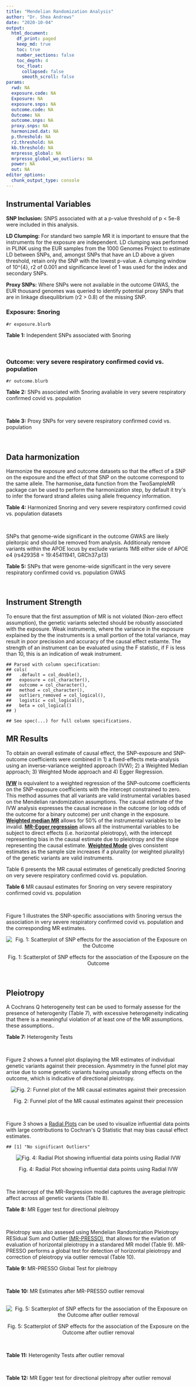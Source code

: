 ```yaml
---
title: "Mendelian Randomization Analysis"
author: "Dr. Shea Andrews"
date: "2020-10-04"
output:
  html_document:
    df_print: paged
    keep_md: true
    toc: true
    number_sections: false
    toc_depth: 4
    toc_float:
      collapsed: false
      smooth_scroll: false
params:
  rwd: NA
  exposure.code: NA
  Exposure: NA
  exposure.snps: NA
  outcome.code: NA
  Outcome: NA
  outcome.snps: NA
  proxy.snps: NA
  harmonized.dat: NA
  p.threshold: NA
  r2.threshold: NA
  kb.threshold: NA
  mrpresso_global: NA
  mrpresso_global_wo_outliers: NA
  power: NA
  out: NA
editor_options:
  chunk_output_type: console
---
```







## Instrumental Variables
**SNP Inclusion:** SNPS associated with at a p-value threshold of p < 5e-8 were included in this analysis.
<br>

**LD Clumping:** For standard two sample MR it is important to ensure that the instruments for the exposure are independent. LD clumping was performed in PLINK using the EUR samples from the 1000 Genomes Project to estimate LD between SNPs, and, amongst SNPs that have an LD above a given threshold, retain only the SNP with the lowest p-value. A clumping window of 10^{4}, r2 of 0.001 and significance level of 1 was used for the index and secondary SNPs.
<br>

**Proxy SNPs:** Where SNPs were not available in the outcome GWAS, the EUR thousand genomes was queried to identify potential proxy SNPs that are in linkage disequilibrium (r2 > 0.8) of the missing SNP.
<br>

### Exposure: Snoring
`#r exposure.blurb`
<br>

**Table 1:** Independent SNPs associated with Snoring
<div data-pagedtable="false">
  <script data-pagedtable-source type="application/json">
{"columns":[{"label":["SNP"],"name":[1],"type":["chr"],"align":["left"]},{"label":["CHROM"],"name":[2],"type":["dbl"],"align":["right"]},{"label":["POS"],"name":[3],"type":["dbl"],"align":["right"]},{"label":["REF"],"name":[4],"type":["chr"],"align":["left"]},{"label":["ALT"],"name":[5],"type":["chr"],"align":["left"]},{"label":["AF"],"name":[6],"type":["dbl"],"align":["right"]},{"label":["BETA"],"name":[7],"type":["dbl"],"align":["right"]},{"label":["SE"],"name":[8],"type":["dbl"],"align":["right"]},{"label":["Z"],"name":[9],"type":["dbl"],"align":["right"]},{"label":["P"],"name":[10],"type":["dbl"],"align":["right"]},{"label":["N"],"name":[11],"type":["dbl"],"align":["right"]},{"label":["TRAIT"],"name":[12],"type":["chr"],"align":["left"]}],"data":[{"1":"rs75144690","2":"1","3":"39698433","4":"T","5":"G","6":"0.688406","7":"-0.00631455","8":"0.00112857","9":"-5.59518","10":"1.8e-08","11":"408317","12":"Snoring"},{"1":"rs1416685","2":"1","3":"51243374","4":"G","5":"C","6":"0.407832","7":"0.00621289","8":"0.00106412","9":"5.83852","10":"5.3e-09","11":"408317","12":"Snoring"},{"1":"rs12119849","2":"1","3":"96878072","4":"G","5":"A","6":"0.087458","7":"0.01225620","8":"0.00186046","9":"6.58773","10":"4.1e-11","11":"408317","12":"Snoring"},{"1":"rs2115855","2":"2","3":"103875811","4":"T","5":"G","6":"0.269891","7":"0.00642997","8":"0.00118582","9":"5.42238","10":"3.6e-08","11":"408317","12":"Snoring"},{"1":"rs61597598","2":"2","3":"156996626","4":"G","5":"A","6":"0.135665","7":"0.01189470","8":"0.00152920","9":"7.77838","10":"5.1e-15","11":"408317","12":"Snoring"},{"1":"rs1374895","2":"3","3":"77615539","4":"C","5":"T","6":"0.545455","7":"-0.00647737","8":"0.00105131","9":"-6.16124","10":"4.5e-10","11":"408317","12":"Snoring"},{"1":"rs1609721","2":"3","3":"94009049","4":"T","5":"C","6":"0.399495","7":"-0.00606085","8":"0.00106787","9":"-5.67564","10":"8.0e-09","11":"408317","12":"Snoring"},{"1":"rs34811474","2":"4","3":"25408838","4":"G","5":"A","6":"0.232211","7":"-0.00799627","8":"0.00123692","9":"-6.46466","10":"1.3e-10","11":"408317","12":"Snoring"},{"1":"rs2307111","2":"5","3":"75003678","4":"T","5":"C","6":"0.393270","7":"-0.00766743","8":"0.00106982","9":"-7.16703","10":"4.8e-13","11":"408317","12":"Snoring"},{"1":"rs13156484","2":"5","3":"122653399","4":"G","5":"A","6":"0.471755","7":"-0.00579606","8":"0.00105642","9":"-5.48651","10":"2.7e-08","11":"408317","12":"Snoring"},{"1":"rs4976269","2":"5","3":"134452597","4":"G","5":"A","6":"0.328799","7":"-0.00684392","8":"0.00111414","9":"-6.14278","10":"8.6e-10","11":"408317","12":"Snoring"},{"1":"rs947612","2":"6","3":"73738661","4":"G","5":"A","6":"0.752976","7":"-0.00672890","8":"0.00121018","9":"-5.56025","10":"1.5e-08","11":"408317","12":"Snoring"},{"1":"rs2207944","2":"6","3":"84307328","4":"T","5":"C","6":"0.454561","7":"0.00594528","8":"0.00106471","9":"5.58394","10":"2.0e-08","11":"408317","12":"Snoring"},{"1":"rs17060460","2":"6","3":"100827834","4":"A","5":"G","6":"0.226648","7":"0.00709136","8":"0.00124704","9":"5.68655","10":"1.4e-08","11":"408317","12":"Snoring"},{"1":"rs17151229","2":"7","3":"127382155","4":"G","5":"C","6":"0.341229","7":"0.00653990","8":"0.00110239","9":"5.93247","10":"1.9e-09","11":"408317","12":"Snoring"},{"1":"rs13251292","2":"8","3":"71474355","4":"A","5":"G","6":"0.411138","7":"0.00737472","8":"0.00106717","9":"6.91054","10":"4.3e-12","11":"408317","12":"Snoring"},{"1":"rs7829639","2":"8","3":"78215352","4":"A","5":"G","6":"0.710398","7":"0.00741278","8":"0.00115501","9":"6.41794","10":"1.4e-10","11":"408317","12":"Snoring"},{"1":"rs4744369","2":"9","3":"97475396","4":"T","5":"A","6":"0.587017","7":"0.00582525","8":"0.00106803","9":"5.45420","10":"4.0e-08","11":"408317","12":"Snoring"},{"1":"rs725861","2":"10","3":"9063776","4":"A","5":"G","6":"0.188021","7":"0.00908198","8":"0.00133779","9":"6.78879","10":"1.0e-11","11":"408317","12":"Snoring"},{"1":"rs2049045","2":"11","3":"27694241","4":"G","5":"C","6":"0.186316","7":"-0.00834105","8":"0.00134145","9":"-6.21794","10":"8.8e-10","11":"408317","12":"Snoring"},{"1":"rs11018488","2":"11","3":"88861590","4":"A","5":"T","6":"0.373309","7":"-0.00678037","8":"0.00109873","9":"-6.17110","10":"5.3e-10","11":"408317","12":"Snoring"},{"1":"rs10878269","2":"12","3":"65791463","4":"C","5":"T","6":"0.364260","7":"0.00885643","8":"0.00108623","9":"8.15337","10":"2.3e-16","11":"408317","12":"Snoring"},{"1":"rs12429765","2":"13","3":"40745860","4":"A","5":"G","6":"0.491991","7":"-0.00679952","8":"0.00105080","9":"-6.47080","10":"6.2e-11","11":"408317","12":"Snoring"},{"1":"rs592333","2":"13","3":"51340315","4":"A","5":"G","6":"0.443919","7":"0.00905794","8":"0.00105120","9":"8.61676","10":"1.0e-17","11":"408317","12":"Snoring"},{"1":"rs9583546","2":"13","3":"111566412","4":"G","5":"C","6":"0.632219","7":"0.00586789","8":"0.00108049","9":"5.43077","10":"4.0e-08","11":"408317","12":"Snoring"},{"1":"rs2664299","2":"14","3":"99742187","4":"T","5":"C","6":"0.420780","7":"-0.00750294","8":"0.00106064","9":"-7.07397","10":"1.1e-12","11":"408317","12":"Snoring"},{"1":"rs1108431","2":"16","3":"31054607","4":"C","5":"T","6":"0.373169","7":"0.00659375","8":"0.00107941","9":"6.10866","10":"1.2e-09","11":"408317","12":"Snoring"},{"1":"rs57292959","2":"16","3":"53799279","4":"G","5":"T","6":"0.420989","7":"0.00694978","8":"0.00105927","9":"6.56091","10":"5.1e-11","11":"408317","12":"Snoring"},{"1":"rs8069947","2":"17","3":"1985843","4":"C","5":"T","6":"0.445942","7":"-0.00660598","8":"0.00105133","9":"-6.28345","10":"2.8e-10","11":"408317","12":"Snoring"},{"1":"rs1641511","2":"17","3":"7559677","4":"G","5":"A","6":"0.759472","7":"-0.00714582","8":"0.00123353","9":"-5.79298","10":"5.0e-09","11":"408317","12":"Snoring"},{"1":"rs57222984","2":"17","3":"43758898","4":"A","5":"G","6":"0.243725","7":"0.00843452","8":"0.00122014","9":"6.91275","10":"5.4e-12","11":"408317","12":"Snoring"},{"1":"rs17680229","2":"17","3":"46129762","4":"G","5":"A","6":"0.154745","7":"-0.00907807","8":"0.00145122","9":"-6.25547","10":"4.3e-10","11":"408317","12":"Snoring"},{"1":"rs180110","2":"17","3":"67930613","4":"G","5":"A","6":"0.590332","7":"0.00680144","8":"0.00105997","9":"6.41663","10":"2.1e-10","11":"408317","12":"Snoring"},{"1":"rs4987719","2":"18","3":"60960310","4":"C","5":"T","6":"0.033448","7":"0.01622480","8":"0.00290619","9":"5.58284","10":"3.5e-08","11":"408317","12":"Snoring"},{"1":"rs8108822","2":"19","3":"32183171","4":"C","5":"T","6":"0.095073","7":"-0.01087290","8":"0.00178271","9":"-6.09909","10":"6.2e-10","11":"408317","12":"Snoring"},{"1":"rs6054427","2":"20","3":"6635266","4":"G","5":"A","6":"0.620808","7":"0.00631646","8":"0.00108007","9":"5.84820","10":"4.0e-09","11":"408317","12":"Snoring"},{"1":"rs6099273","2":"20","3":"55347828","4":"C","5":"T","6":"0.252129","7":"0.00668196","8":"0.00120584","9":"5.54133","10":"2.6e-08","11":"408317","12":"Snoring"}],"options":{"columns":{"min":{},"max":[10]},"rows":{"min":[10],"max":[10]},"pages":{}}}
  </script>
</div>
<br>

### Outcome: very severe respiratory confirmed covid vs. population
`#r outcome.blurb`
<br>

**Table 2:** SNPs associated with Snoring avaliable in very severe respiratory confirmed covid vs. population
<div data-pagedtable="false">
  <script data-pagedtable-source type="application/json">
{"columns":[{"label":["SNP"],"name":[1],"type":["chr"],"align":["left"]},{"label":["CHROM"],"name":[2],"type":["dbl"],"align":["right"]},{"label":["POS"],"name":[3],"type":["dbl"],"align":["right"]},{"label":["REF"],"name":[4],"type":["chr"],"align":["left"]},{"label":["ALT"],"name":[5],"type":["chr"],"align":["left"]},{"label":["AF"],"name":[6],"type":["dbl"],"align":["right"]},{"label":["BETA"],"name":[7],"type":["dbl"],"align":["right"]},{"label":["SE"],"name":[8],"type":["dbl"],"align":["right"]},{"label":["Z"],"name":[9],"type":["dbl"],"align":["right"]},{"label":["P"],"name":[10],"type":["dbl"],"align":["right"]},{"label":["N"],"name":[11],"type":["dbl"],"align":["right"]},{"label":["TRAIT"],"name":[12],"type":["chr"],"align":["left"]}],"data":[{"1":"rs61597598","2":"2","3":"156996626","4":"G","5":"A","6":"0.12400","7":"5.4732e-02","8":"0.048779","9":"1.122040222","10":"0.26180","11":"287332","12":"very_severe_respiratory_confirmed_covid_vs._population"},{"1":"rs1374895","2":"3","3":"77615539","4":"C","5":"T","6":"0.50490","7":"-1.0889e-01","8":"0.050642","9":"-2.150191541","10":"0.03154","11":"277276","12":"very_severe_respiratory_confirmed_covid_vs._population"},{"1":"rs1609721","2":"3","3":"94009049","4":"T","5":"C","6":"0.41800","7":"1.2239e-02","8":"0.053296","9":"0.229641999","10":"0.81840","11":"277276","12":"very_severe_respiratory_confirmed_covid_vs._population"},{"1":"rs34811474","2":"4","3":"25408838","4":"G","5":"A","6":"0.22890","7":"-1.0052e-01","8":"0.072060","9":"-1.394948654","10":"0.16300","11":"249899","12":"very_severe_respiratory_confirmed_covid_vs._population"},{"1":"rs2307111","2":"5","3":"75003678","4":"T","5":"C","6":"0.44060","7":"-3.5314e-02","8":"0.032702","9":"-1.079872791","10":"0.28020","11":"287332","12":"very_severe_respiratory_confirmed_covid_vs._population"},{"1":"rs13156484","2":"5","3":"122653399","4":"G","5":"A","6":"0.51820","7":"3.2524e-02","8":"0.050719","9":"0.641258700","10":"0.52140","11":"277276","12":"very_severe_respiratory_confirmed_covid_vs._population"},{"1":"rs4976269","2":"5","3":"134452597","4":"G","5":"A","6":"0.35200","7":"-8.3228e-05","8":"0.053609","9":"-0.001552501","10":"0.99880","11":"277276","12":"very_severe_respiratory_confirmed_covid_vs._population"},{"1":"rs17151229","2":"7","3":"127382155","4":"G","5":"C","6":"0.38140","7":"2.5755e-02","8":"0.034907","9":"0.737817630","10":"0.46060","11":"287332","12":"very_severe_respiratory_confirmed_covid_vs._population"},{"1":"rs13251292","2":"8","3":"71474355","4":"A","5":"G","6":"0.43120","7":"9.0368e-04","8":"0.054015","9":"0.016730168","10":"0.98670","11":"249899","12":"very_severe_respiratory_confirmed_covid_vs._population"},{"1":"rs4744369","2":"9","3":"97475396","4":"T","5":"A","6":"0.64440","7":"-6.3881e-02","8":"0.052861","9":"-1.208471274","10":"0.22690","11":"277276","12":"very_severe_respiratory_confirmed_covid_vs._population"},{"1":"rs725861","2":"10","3":"9063776","4":"A","5":"G","6":"0.27570","7":"3.4536e-02","8":"0.064189","9":"0.538036112","10":"0.59060","11":"277276","12":"very_severe_respiratory_confirmed_covid_vs._population"},{"1":"rs2049045","2":"11","3":"27694241","4":"G","5":"C","6":"0.15290","7":"-4.8154e-02","8":"0.066202","9":"-0.727379837","10":"0.46700","11":"249899","12":"very_severe_respiratory_confirmed_covid_vs._population"},{"1":"rs11018488","2":"11","3":"88861590","4":"A","5":"T","6":"0.20120","7":"1.8387e-02","8":"0.056341","9":"0.326352035","10":"0.74420","11":"277276","12":"very_severe_respiratory_confirmed_covid_vs._population"},{"1":"rs10878269","2":"12","3":"65791463","4":"C","5":"T","6":"0.27130","7":"-1.2879e-02","8":"0.034585","9":"-0.372386873","10":"0.70960","11":"287332","12":"very_severe_respiratory_confirmed_covid_vs._population"},{"1":"rs12429765","2":"13","3":"40745860","4":"A","5":"G","6":"0.45120","7":"-3.5593e-02","8":"0.054830","9":"-0.649151924","10":"0.51620","11":"11188","12":"very_severe_respiratory_confirmed_covid_vs._population"},{"1":"rs592333","2":"13","3":"51340315","4":"A","5":"G","6":"0.53510","7":"2.9212e-02","8":"0.053814","9":"0.542832720","10":"0.58720","11":"277276","12":"very_severe_respiratory_confirmed_covid_vs._population"},{"1":"rs9583546","2":"13","3":"111566412","4":"G","5":"C","6":"0.64720","7":"2.3597e-02","8":"0.034029","9":"0.693437950","10":"0.48800","11":"287332","12":"very_severe_respiratory_confirmed_covid_vs._population"},{"1":"rs2664299","2":"14","3":"99742187","4":"T","5":"C","6":"0.43370","7":"4.7718e-02","8":"0.033923","9":"1.406656251","10":"0.15950","11":"287332","12":"very_severe_respiratory_confirmed_covid_vs._population"},{"1":"rs1108431","2":"16","3":"31054607","4":"C","5":"T","6":"0.41980","7":"-4.8790e-02","8":"0.034208","9":"-1.426274556","10":"0.15380","11":"286929","12":"very_severe_respiratory_confirmed_covid_vs._population"},{"1":"rs57292959","2":"16","3":"53799279","4":"G","5":"T","6":"0.42620","7":"-3.4678e-02","8":"0.048417","9":"-0.716236033","10":"0.47380","11":"277276","12":"very_severe_respiratory_confirmed_covid_vs._population"},{"1":"rs8069947","2":"17","3":"1985843","4":"C","5":"T","6":"0.43670","7":"-6.3806e-02","8":"0.050715","9":"-1.258128759","10":"0.20830","11":"277276","12":"very_severe_respiratory_confirmed_covid_vs._population"},{"1":"rs1641511","2":"17","3":"7559677","4":"G","5":"A","6":"0.73280","7":"-2.1169e-03","8":"0.059955","9":"-0.035308148","10":"0.97180","11":"277276","12":"very_severe_respiratory_confirmed_covid_vs._population"},{"1":"rs57222984","2":"17","3":"43758898","4":"A","5":"G","6":"0.10530","7":"-7.0241e-02","8":"0.037619","9":"-1.867168186","10":"0.06188","11":"287332","12":"very_severe_respiratory_confirmed_covid_vs._population"},{"1":"rs17680229","2":"17","3":"46129762","4":"G","5":"A","6":"0.11950","7":"7.1834e-03","8":"0.080625","9":"0.089096434","10":"0.92900","11":"277276","12":"very_severe_respiratory_confirmed_covid_vs._population"},{"1":"rs180110","2":"17","3":"67930613","4":"G","5":"A","6":"0.64360","7":"4.5263e-02","8":"0.033509","9":"1.350771435","10":"0.17680","11":"287332","12":"very_severe_respiratory_confirmed_covid_vs._population"},{"1":"rs8108822","2":"19","3":"32183171","4":"C","5":"T","6":"0.08639","7":"4.4678e-02","8":"0.054074","9":"0.826238118","10":"0.40870","11":"259955","12":"very_severe_respiratory_confirmed_covid_vs._population"},{"1":"rs6054427","2":"20","3":"6635266","4":"G","5":"A","6":"0.67190","7":"-9.5389e-03","8":"0.033926","9":"-0.281167836","10":"0.77860","11":"287332","12":"very_severe_respiratory_confirmed_covid_vs._population"},{"1":"rs6099273","2":"20","3":"55347828","4":"C","5":"T","6":"0.27700","7":"-6.0627e-02","8":"0.061363","9":"-0.988005802","10":"0.32320","11":"277276","12":"very_severe_respiratory_confirmed_covid_vs._population"},{"1":"rs75144690","2":"NA","3":"NA","4":"NA","5":"NA","6":"NA","7":"NA","8":"NA","9":"NA","10":"NA","11":"NA","12":"NA"},{"1":"rs1416685","2":"NA","3":"NA","4":"NA","5":"NA","6":"NA","7":"NA","8":"NA","9":"NA","10":"NA","11":"NA","12":"NA"},{"1":"rs12119849","2":"NA","3":"NA","4":"NA","5":"NA","6":"NA","7":"NA","8":"NA","9":"NA","10":"NA","11":"NA","12":"NA"},{"1":"rs2115855","2":"NA","3":"NA","4":"NA","5":"NA","6":"NA","7":"NA","8":"NA","9":"NA","10":"NA","11":"NA","12":"NA"},{"1":"rs947612","2":"NA","3":"NA","4":"NA","5":"NA","6":"NA","7":"NA","8":"NA","9":"NA","10":"NA","11":"NA","12":"NA"},{"1":"rs2207944","2":"NA","3":"NA","4":"NA","5":"NA","6":"NA","7":"NA","8":"NA","9":"NA","10":"NA","11":"NA","12":"NA"},{"1":"rs17060460","2":"NA","3":"NA","4":"NA","5":"NA","6":"NA","7":"NA","8":"NA","9":"NA","10":"NA","11":"NA","12":"NA"},{"1":"rs7829639","2":"NA","3":"NA","4":"NA","5":"NA","6":"NA","7":"NA","8":"NA","9":"NA","10":"NA","11":"NA","12":"NA"},{"1":"rs4987719","2":"NA","3":"NA","4":"NA","5":"NA","6":"NA","7":"NA","8":"NA","9":"NA","10":"NA","11":"NA","12":"NA"}],"options":{"columns":{"min":{},"max":[10]},"rows":{"min":[10],"max":[10]},"pages":{}}}
  </script>
</div>
<br>

**Table 3:** Proxy SNPs for very severe respiratory confirmed covid vs. population
<div data-pagedtable="false">
  <script data-pagedtable-source type="application/json">
{"columns":[{"label":["target_snp"],"name":[1],"type":["chr"],"align":["left"]},{"label":["proxy_snp"],"name":[2],"type":["chr"],"align":["left"]},{"label":["ld.r2"],"name":[3],"type":["dbl"],"align":["right"]},{"label":["Dprime"],"name":[4],"type":["dbl"],"align":["right"]},{"label":["PHASE"],"name":[5],"type":["chr"],"align":["left"]},{"label":["X12"],"name":[6],"type":["lgl"],"align":["right"]},{"label":["CHROM"],"name":[7],"type":["dbl"],"align":["right"]},{"label":["POS"],"name":[8],"type":["dbl"],"align":["right"]},{"label":["REF.proxy"],"name":[9],"type":["chr"],"align":["left"]},{"label":["ALT.proxy"],"name":[10],"type":["lgl"],"align":["right"]},{"label":["AF"],"name":[11],"type":["dbl"],"align":["right"]},{"label":["BETA"],"name":[12],"type":["dbl"],"align":["right"]},{"label":["SE"],"name":[13],"type":["dbl"],"align":["right"]},{"label":["Z"],"name":[14],"type":["dbl"],"align":["right"]},{"label":["P"],"name":[15],"type":["dbl"],"align":["right"]},{"label":["N"],"name":[16],"type":["dbl"],"align":["right"]},{"label":["TRAIT"],"name":[17],"type":["chr"],"align":["left"]},{"label":["ref"],"name":[18],"type":["chr"],"align":["left"]},{"label":["ref.proxy"],"name":[19],"type":["chr"],"align":["left"]},{"label":["alt"],"name":[20],"type":["chr"],"align":["left"]},{"label":["alt.proxy"],"name":[21],"type":["chr"],"align":["left"]},{"label":["ALT"],"name":[22],"type":["chr"],"align":["left"]},{"label":["REF"],"name":[23],"type":["chr"],"align":["left"]},{"label":["proxy.outcome"],"name":[24],"type":["lgl"],"align":["right"]}],"data":[{"1":"rs2115855","2":"rs56396135","3":"1.000000","4":"1.000000","5":"GT/TC","6":"NA","7":"2","8":"103864440","9":"C","10":"TRUE","11":"0.2060","12":"-0.019131","13":"0.062350","14":"-0.3068324","15":"0.7590","16":"249899","17":"very_severe_respiratory_confirmed_covid_vs._population","18":"G","19":"T","20":"T","21":"C","22":"G","23":"T","24":"TRUE"},{"1":"rs7829639","2":"rs12682053","3":"0.924636","4":"0.980207","5":"AA/GT","6":"NA","7":"8","8":"78257162","9":"A","10":"TRUE","11":"0.7877","12":"-0.039875","13":"0.036156","14":"-1.1028598","15":"0.2701","16":"259955","17":"very_severe_respiratory_confirmed_covid_vs._population","18":"A","19":"A","20":"G","21":"T","22":"G","23":"A","24":"TRUE"},{"1":"rs75144690","2":"NA","3":"NA","4":"NA","5":"NA","6":"NA","7":"NA","8":"NA","9":"NA","10":"NA","11":"NA","12":"NA","13":"NA","14":"NA","15":"NA","16":"NA","17":"NA","18":"NA","19":"NA","20":"NA","21":"NA","22":"NA","23":"NA","24":"NA"},{"1":"rs1416685","2":"NA","3":"NA","4":"NA","5":"NA","6":"NA","7":"NA","8":"NA","9":"NA","10":"NA","11":"NA","12":"NA","13":"NA","14":"NA","15":"NA","16":"NA","17":"NA","18":"NA","19":"NA","20":"NA","21":"NA","22":"NA","23":"NA","24":"NA"},{"1":"rs12119849","2":"NA","3":"NA","4":"NA","5":"NA","6":"NA","7":"NA","8":"NA","9":"NA","10":"NA","11":"NA","12":"NA","13":"NA","14":"NA","15":"NA","16":"NA","17":"NA","18":"NA","19":"NA","20":"NA","21":"NA","22":"NA","23":"NA","24":"NA"},{"1":"rs947612","2":"NA","3":"NA","4":"NA","5":"NA","6":"NA","7":"NA","8":"NA","9":"NA","10":"NA","11":"NA","12":"NA","13":"NA","14":"NA","15":"NA","16":"NA","17":"NA","18":"NA","19":"NA","20":"NA","21":"NA","22":"NA","23":"NA","24":"NA"},{"1":"rs2207944","2":"NA","3":"NA","4":"NA","5":"NA","6":"NA","7":"NA","8":"NA","9":"NA","10":"NA","11":"NA","12":"NA","13":"NA","14":"NA","15":"NA","16":"NA","17":"NA","18":"NA","19":"NA","20":"NA","21":"NA","22":"NA","23":"NA","24":"NA"},{"1":"rs17060460","2":"NA","3":"NA","4":"NA","5":"NA","6":"NA","7":"NA","8":"NA","9":"NA","10":"NA","11":"NA","12":"NA","13":"NA","14":"NA","15":"NA","16":"NA","17":"NA","18":"NA","19":"NA","20":"NA","21":"NA","22":"NA","23":"NA","24":"NA"},{"1":"rs4987719","2":"NA","3":"NA","4":"NA","5":"NA","6":"NA","7":"NA","8":"NA","9":"NA","10":"NA","11":"NA","12":"NA","13":"NA","14":"NA","15":"NA","16":"NA","17":"NA","18":"NA","19":"NA","20":"NA","21":"NA","22":"NA","23":"NA","24":"NA"}],"options":{"columns":{"min":{},"max":[10]},"rows":{"min":[10],"max":[10]},"pages":{}}}
  </script>
</div>
<br>

## Data harmonization
Harmonize the exposure and outcome datasets so that the effect of a SNP on the exposure and the effect of that SNP on the outcome correspond to the same allele. The harmonise_data function from the TwoSampleMR package can be used to perform the harmonization step, by default it try's to infer the forward strand alleles using allele frequency information.
<br>

**Table 4:** Harmonized Snoring and very severe respiratory confirmed covid vs. population datasets
<div data-pagedtable="false">
  <script data-pagedtable-source type="application/json">
{"columns":[{"label":["SNP"],"name":[1],"type":["chr"],"align":["left"]},{"label":["effect_allele.exposure"],"name":[2],"type":["chr"],"align":["left"]},{"label":["other_allele.exposure"],"name":[3],"type":["chr"],"align":["left"]},{"label":["effect_allele.outcome"],"name":[4],"type":["chr"],"align":["left"]},{"label":["other_allele.outcome"],"name":[5],"type":["chr"],"align":["left"]},{"label":["beta.exposure"],"name":[6],"type":["dbl"],"align":["right"]},{"label":["beta.outcome"],"name":[7],"type":["dbl"],"align":["right"]},{"label":["eaf.exposure"],"name":[8],"type":["dbl"],"align":["right"]},{"label":["eaf.outcome"],"name":[9],"type":["dbl"],"align":["right"]},{"label":["remove"],"name":[10],"type":["lgl"],"align":["right"]},{"label":["palindromic"],"name":[11],"type":["lgl"],"align":["right"]},{"label":["ambiguous"],"name":[12],"type":["lgl"],"align":["right"]},{"label":["id.outcome"],"name":[13],"type":["chr"],"align":["left"]},{"label":["chr.outcome"],"name":[14],"type":["dbl"],"align":["right"]},{"label":["pos.outcome"],"name":[15],"type":["dbl"],"align":["right"]},{"label":["se.outcome"],"name":[16],"type":["dbl"],"align":["right"]},{"label":["z.outcome"],"name":[17],"type":["dbl"],"align":["right"]},{"label":["pval.outcome"],"name":[18],"type":["dbl"],"align":["right"]},{"label":["samplesize.outcome"],"name":[19],"type":["dbl"],"align":["right"]},{"label":["outcome"],"name":[20],"type":["chr"],"align":["left"]},{"label":["mr_keep.outcome"],"name":[21],"type":["lgl"],"align":["right"]},{"label":["pval_origin.outcome"],"name":[22],"type":["chr"],"align":["left"]},{"label":["chr.exposure"],"name":[23],"type":["dbl"],"align":["right"]},{"label":["pos.exposure"],"name":[24],"type":["dbl"],"align":["right"]},{"label":["se.exposure"],"name":[25],"type":["dbl"],"align":["right"]},{"label":["z.exposure"],"name":[26],"type":["dbl"],"align":["right"]},{"label":["pval.exposure"],"name":[27],"type":["dbl"],"align":["right"]},{"label":["samplesize.exposure"],"name":[28],"type":["dbl"],"align":["right"]},{"label":["exposure"],"name":[29],"type":["chr"],"align":["left"]},{"label":["mr_keep.exposure"],"name":[30],"type":["lgl"],"align":["right"]},{"label":["pval_origin.exposure"],"name":[31],"type":["chr"],"align":["left"]},{"label":["id.exposure"],"name":[32],"type":["chr"],"align":["left"]},{"label":["action"],"name":[33],"type":["dbl"],"align":["right"]},{"label":["mr_keep"],"name":[34],"type":["lgl"],"align":["right"]},{"label":["pt"],"name":[35],"type":["dbl"],"align":["right"]},{"label":["pleitropy_keep"],"name":[36],"type":["lgl"],"align":["right"]},{"label":["mrpresso_RSSobs"],"name":[37],"type":["lgl"],"align":["right"]},{"label":["mrpresso_pval"],"name":[38],"type":["lgl"],"align":["right"]},{"label":["mrpresso_keep"],"name":[39],"type":["lgl"],"align":["right"]}],"data":[{"1":"rs10878269","2":"T","3":"C","4":"T","5":"C","6":"0.00885643","7":"-1.2879e-02","8":"0.364260","9":"0.27130","10":"FALSE","11":"FALSE","12":"FALSE","13":"adULUJ","14":"12","15":"65791463","16":"0.034585","17":"-0.372386873","18":"0.70960","19":"287332","20":"covidhgi2020anaA2v3","21":"TRUE","22":"reported","23":"12","24":"65791463","25":"0.00108623","26":"8.15337","27":"2.3e-16","28":"408317","29":"Campos2020snor","30":"TRUE","31":"reported","32":"UXEsEe","33":"2","34":"TRUE","35":"5e-08","36":"TRUE","37":"NA","38":"NA","39":"TRUE"},{"1":"rs11018488","2":"T","3":"A","4":"T","5":"A","6":"-0.00678037","7":"1.8387e-02","8":"0.373309","9":"0.20120","10":"FALSE","11":"TRUE","12":"FALSE","13":"adULUJ","14":"11","15":"88861590","16":"0.056341","17":"0.326352035","18":"0.74420","19":"277276","20":"covidhgi2020anaA2v3","21":"TRUE","22":"reported","23":"11","24":"88861590","25":"0.00109873","26":"-6.17110","27":"5.3e-10","28":"408317","29":"Campos2020snor","30":"TRUE","31":"reported","32":"UXEsEe","33":"2","34":"TRUE","35":"5e-08","36":"TRUE","37":"NA","38":"NA","39":"TRUE"},{"1":"rs1108431","2":"T","3":"C","4":"T","5":"C","6":"0.00659375","7":"-4.8790e-02","8":"0.373169","9":"0.41980","10":"FALSE","11":"FALSE","12":"FALSE","13":"adULUJ","14":"16","15":"31054607","16":"0.034208","17":"-1.426274556","18":"0.15380","19":"286929","20":"covidhgi2020anaA2v3","21":"TRUE","22":"reported","23":"16","24":"31054607","25":"0.00107941","26":"6.10866","27":"1.2e-09","28":"408317","29":"Campos2020snor","30":"TRUE","31":"reported","32":"UXEsEe","33":"2","34":"TRUE","35":"5e-08","36":"TRUE","37":"NA","38":"NA","39":"TRUE"},{"1":"rs12429765","2":"G","3":"A","4":"G","5":"A","6":"-0.00679952","7":"-3.5593e-02","8":"0.491991","9":"0.45120","10":"FALSE","11":"FALSE","12":"FALSE","13":"adULUJ","14":"13","15":"40745860","16":"0.054830","17":"-0.649151924","18":"0.51620","19":"11188","20":"covidhgi2020anaA2v3","21":"TRUE","22":"reported","23":"13","24":"40745860","25":"0.00105080","26":"-6.47080","27":"6.2e-11","28":"408317","29":"Campos2020snor","30":"TRUE","31":"reported","32":"UXEsEe","33":"2","34":"TRUE","35":"5e-08","36":"TRUE","37":"NA","38":"NA","39":"TRUE"},{"1":"rs13156484","2":"A","3":"G","4":"A","5":"G","6":"-0.00579606","7":"3.2524e-02","8":"0.471755","9":"0.51820","10":"FALSE","11":"FALSE","12":"FALSE","13":"adULUJ","14":"5","15":"122653399","16":"0.050719","17":"0.641258700","18":"0.52140","19":"277276","20":"covidhgi2020anaA2v3","21":"TRUE","22":"reported","23":"5","24":"122653399","25":"0.00105642","26":"-5.48651","27":"2.7e-08","28":"408317","29":"Campos2020snor","30":"TRUE","31":"reported","32":"UXEsEe","33":"2","34":"TRUE","35":"5e-08","36":"TRUE","37":"NA","38":"NA","39":"TRUE"},{"1":"rs13251292","2":"G","3":"A","4":"G","5":"A","6":"0.00737472","7":"9.0368e-04","8":"0.411138","9":"0.43120","10":"FALSE","11":"FALSE","12":"FALSE","13":"adULUJ","14":"8","15":"71474355","16":"0.054015","17":"0.016730168","18":"0.98670","19":"249899","20":"covidhgi2020anaA2v3","21":"TRUE","22":"reported","23":"8","24":"71474355","25":"0.00106717","26":"6.91054","27":"4.3e-12","28":"408317","29":"Campos2020snor","30":"TRUE","31":"reported","32":"UXEsEe","33":"2","34":"TRUE","35":"5e-08","36":"TRUE","37":"NA","38":"NA","39":"TRUE"},{"1":"rs1374895","2":"T","3":"C","4":"T","5":"C","6":"-0.00647737","7":"-1.0889e-01","8":"0.545455","9":"0.50490","10":"FALSE","11":"FALSE","12":"FALSE","13":"adULUJ","14":"3","15":"77615539","16":"0.050642","17":"-2.150191541","18":"0.03154","19":"277276","20":"covidhgi2020anaA2v3","21":"TRUE","22":"reported","23":"3","24":"77615539","25":"0.00105131","26":"-6.16124","27":"4.5e-10","28":"408317","29":"Campos2020snor","30":"TRUE","31":"reported","32":"UXEsEe","33":"2","34":"TRUE","35":"5e-08","36":"TRUE","37":"NA","38":"NA","39":"TRUE"},{"1":"rs1609721","2":"C","3":"T","4":"C","5":"T","6":"-0.00606085","7":"1.2239e-02","8":"0.399495","9":"0.41800","10":"FALSE","11":"FALSE","12":"FALSE","13":"adULUJ","14":"3","15":"94009049","16":"0.053296","17":"0.229641999","18":"0.81840","19":"277276","20":"covidhgi2020anaA2v3","21":"TRUE","22":"reported","23":"3","24":"94009049","25":"0.00106787","26":"-5.67564","27":"8.0e-09","28":"408317","29":"Campos2020snor","30":"TRUE","31":"reported","32":"UXEsEe","33":"2","34":"TRUE","35":"5e-08","36":"TRUE","37":"NA","38":"NA","39":"TRUE"},{"1":"rs1641511","2":"A","3":"G","4":"A","5":"G","6":"-0.00714582","7":"-2.1169e-03","8":"0.759472","9":"0.73280","10":"FALSE","11":"FALSE","12":"FALSE","13":"adULUJ","14":"17","15":"7559677","16":"0.059955","17":"-0.035308148","18":"0.97180","19":"277276","20":"covidhgi2020anaA2v3","21":"TRUE","22":"reported","23":"17","24":"7559677","25":"0.00123353","26":"-5.79298","27":"5.0e-09","28":"408317","29":"Campos2020snor","30":"TRUE","31":"reported","32":"UXEsEe","33":"2","34":"TRUE","35":"5e-08","36":"TRUE","37":"NA","38":"NA","39":"TRUE"},{"1":"rs17151229","2":"C","3":"G","4":"C","5":"G","6":"0.00653990","7":"2.5755e-02","8":"0.341229","9":"0.38140","10":"FALSE","11":"TRUE","12":"FALSE","13":"adULUJ","14":"7","15":"127382155","16":"0.034907","17":"0.737817630","18":"0.46060","19":"287332","20":"covidhgi2020anaA2v3","21":"TRUE","22":"reported","23":"7","24":"127382155","25":"0.00110239","26":"5.93247","27":"1.9e-09","28":"408317","29":"Campos2020snor","30":"TRUE","31":"reported","32":"UXEsEe","33":"2","34":"TRUE","35":"5e-08","36":"TRUE","37":"NA","38":"NA","39":"TRUE"},{"1":"rs17680229","2":"A","3":"G","4":"A","5":"G","6":"-0.00907807","7":"7.1834e-03","8":"0.154745","9":"0.11950","10":"FALSE","11":"FALSE","12":"FALSE","13":"adULUJ","14":"17","15":"46129762","16":"0.080625","17":"0.089096434","18":"0.92900","19":"277276","20":"covidhgi2020anaA2v3","21":"TRUE","22":"reported","23":"17","24":"46129762","25":"0.00145122","26":"-6.25547","27":"4.3e-10","28":"408317","29":"Campos2020snor","30":"TRUE","31":"reported","32":"UXEsEe","33":"2","34":"TRUE","35":"5e-08","36":"TRUE","37":"NA","38":"NA","39":"TRUE"},{"1":"rs180110","2":"A","3":"G","4":"A","5":"G","6":"0.00680144","7":"4.5263e-02","8":"0.590332","9":"0.64360","10":"FALSE","11":"FALSE","12":"FALSE","13":"adULUJ","14":"17","15":"67930613","16":"0.033509","17":"1.350771435","18":"0.17680","19":"287332","20":"covidhgi2020anaA2v3","21":"TRUE","22":"reported","23":"17","24":"67930613","25":"0.00105997","26":"6.41663","27":"2.1e-10","28":"408317","29":"Campos2020snor","30":"TRUE","31":"reported","32":"UXEsEe","33":"2","34":"TRUE","35":"5e-08","36":"TRUE","37":"NA","38":"NA","39":"TRUE"},{"1":"rs2049045","2":"C","3":"G","4":"C","5":"G","6":"-0.00834105","7":"-4.8154e-02","8":"0.186316","9":"0.15290","10":"FALSE","11":"TRUE","12":"FALSE","13":"adULUJ","14":"11","15":"27694241","16":"0.066202","17":"-0.727379837","18":"0.46700","19":"249899","20":"covidhgi2020anaA2v3","21":"TRUE","22":"reported","23":"11","24":"27694241","25":"0.00134145","26":"-6.21794","27":"8.8e-10","28":"408317","29":"Campos2020snor","30":"TRUE","31":"reported","32":"UXEsEe","33":"2","34":"TRUE","35":"5e-08","36":"TRUE","37":"NA","38":"NA","39":"TRUE"},{"1":"rs2115855","2":"G","3":"T","4":"G","5":"T","6":"0.00642997","7":"-1.9131e-02","8":"0.269891","9":"0.20600","10":"FALSE","11":"FALSE","12":"FALSE","13":"adULUJ","14":"2","15":"103864440","16":"0.062350","17":"-0.306832398","18":"0.75900","19":"249899","20":"covidhgi2020anaA2v3","21":"TRUE","22":"reported","23":"2","24":"103875811","25":"0.00118582","26":"5.42238","27":"3.6e-08","28":"408317","29":"Campos2020snor","30":"TRUE","31":"reported","32":"UXEsEe","33":"2","34":"TRUE","35":"5e-08","36":"TRUE","37":"NA","38":"NA","39":"TRUE"},{"1":"rs2307111","2":"C","3":"T","4":"C","5":"T","6":"-0.00766743","7":"-3.5314e-02","8":"0.393270","9":"0.44060","10":"FALSE","11":"FALSE","12":"FALSE","13":"adULUJ","14":"5","15":"75003678","16":"0.032702","17":"-1.079872791","18":"0.28020","19":"287332","20":"covidhgi2020anaA2v3","21":"TRUE","22":"reported","23":"5","24":"75003678","25":"0.00106982","26":"-7.16703","27":"4.8e-13","28":"408317","29":"Campos2020snor","30":"TRUE","31":"reported","32":"UXEsEe","33":"2","34":"TRUE","35":"5e-08","36":"TRUE","37":"NA","38":"NA","39":"TRUE"},{"1":"rs2664299","2":"C","3":"T","4":"C","5":"T","6":"-0.00750294","7":"4.7718e-02","8":"0.420780","9":"0.43370","10":"FALSE","11":"FALSE","12":"FALSE","13":"adULUJ","14":"14","15":"99742187","16":"0.033923","17":"1.406656251","18":"0.15950","19":"287332","20":"covidhgi2020anaA2v3","21":"TRUE","22":"reported","23":"14","24":"99742187","25":"0.00106064","26":"-7.07397","27":"1.1e-12","28":"408317","29":"Campos2020snor","30":"TRUE","31":"reported","32":"UXEsEe","33":"2","34":"TRUE","35":"5e-08","36":"TRUE","37":"NA","38":"NA","39":"TRUE"},{"1":"rs34811474","2":"A","3":"G","4":"A","5":"G","6":"-0.00799627","7":"-1.0052e-01","8":"0.232211","9":"0.22890","10":"FALSE","11":"FALSE","12":"FALSE","13":"adULUJ","14":"4","15":"25408838","16":"0.072060","17":"-1.394948654","18":"0.16300","19":"249899","20":"covidhgi2020anaA2v3","21":"TRUE","22":"reported","23":"4","24":"25408838","25":"0.00123692","26":"-6.46466","27":"1.3e-10","28":"408317","29":"Campos2020snor","30":"TRUE","31":"reported","32":"UXEsEe","33":"2","34":"TRUE","35":"5e-08","36":"TRUE","37":"NA","38":"NA","39":"TRUE"},{"1":"rs4744369","2":"A","3":"T","4":"A","5":"T","6":"0.00582525","7":"-6.3881e-02","8":"0.587017","9":"0.64440","10":"FALSE","11":"TRUE","12":"FALSE","13":"adULUJ","14":"9","15":"97475396","16":"0.052861","17":"-1.208471274","18":"0.22690","19":"277276","20":"covidhgi2020anaA2v3","21":"TRUE","22":"reported","23":"9","24":"97475396","25":"0.00106803","26":"5.45420","27":"4.0e-08","28":"408317","29":"Campos2020snor","30":"TRUE","31":"reported","32":"UXEsEe","33":"2","34":"TRUE","35":"5e-08","36":"TRUE","37":"NA","38":"NA","39":"TRUE"},{"1":"rs4976269","2":"A","3":"G","4":"A","5":"G","6":"-0.00684392","7":"-8.3228e-05","8":"0.328799","9":"0.35200","10":"FALSE","11":"FALSE","12":"FALSE","13":"adULUJ","14":"5","15":"134452597","16":"0.053609","17":"-0.001552501","18":"0.99880","19":"277276","20":"covidhgi2020anaA2v3","21":"TRUE","22":"reported","23":"5","24":"134452597","25":"0.00111414","26":"-6.14278","27":"8.6e-10","28":"408317","29":"Campos2020snor","30":"TRUE","31":"reported","32":"UXEsEe","33":"2","34":"TRUE","35":"5e-08","36":"TRUE","37":"NA","38":"NA","39":"TRUE"},{"1":"rs57222984","2":"G","3":"A","4":"G","5":"A","6":"0.00843452","7":"-7.0241e-02","8":"0.243725","9":"0.10530","10":"FALSE","11":"FALSE","12":"FALSE","13":"adULUJ","14":"17","15":"43758898","16":"0.037619","17":"-1.867168186","18":"0.06188","19":"287332","20":"covidhgi2020anaA2v3","21":"TRUE","22":"reported","23":"17","24":"43758898","25":"0.00122014","26":"6.91275","27":"5.4e-12","28":"408317","29":"Campos2020snor","30":"TRUE","31":"reported","32":"UXEsEe","33":"2","34":"TRUE","35":"5e-08","36":"TRUE","37":"NA","38":"NA","39":"TRUE"},{"1":"rs57292959","2":"T","3":"G","4":"T","5":"G","6":"0.00694978","7":"-3.4678e-02","8":"0.420989","9":"0.42620","10":"FALSE","11":"FALSE","12":"FALSE","13":"adULUJ","14":"16","15":"53799279","16":"0.048417","17":"-0.716236033","18":"0.47380","19":"277276","20":"covidhgi2020anaA2v3","21":"TRUE","22":"reported","23":"16","24":"53799279","25":"0.00105927","26":"6.56091","27":"5.1e-11","28":"408317","29":"Campos2020snor","30":"TRUE","31":"reported","32":"UXEsEe","33":"2","34":"TRUE","35":"5e-08","36":"TRUE","37":"NA","38":"NA","39":"TRUE"},{"1":"rs592333","2":"G","3":"A","4":"G","5":"A","6":"0.00905794","7":"2.9212e-02","8":"0.443919","9":"0.53510","10":"FALSE","11":"FALSE","12":"FALSE","13":"adULUJ","14":"13","15":"51340315","16":"0.053814","17":"0.542832720","18":"0.58720","19":"277276","20":"covidhgi2020anaA2v3","21":"TRUE","22":"reported","23":"13","24":"51340315","25":"0.00105120","26":"8.61676","27":"1.0e-17","28":"408317","29":"Campos2020snor","30":"TRUE","31":"reported","32":"UXEsEe","33":"2","34":"TRUE","35":"5e-08","36":"TRUE","37":"NA","38":"NA","39":"TRUE"},{"1":"rs6054427","2":"A","3":"G","4":"A","5":"G","6":"0.00631646","7":"-9.5389e-03","8":"0.620808","9":"0.67190","10":"FALSE","11":"FALSE","12":"FALSE","13":"adULUJ","14":"20","15":"6635266","16":"0.033926","17":"-0.281167836","18":"0.77860","19":"287332","20":"covidhgi2020anaA2v3","21":"TRUE","22":"reported","23":"20","24":"6635266","25":"0.00108007","26":"5.84820","27":"4.0e-09","28":"408317","29":"Campos2020snor","30":"TRUE","31":"reported","32":"UXEsEe","33":"2","34":"TRUE","35":"5e-08","36":"TRUE","37":"NA","38":"NA","39":"TRUE"},{"1":"rs6099273","2":"T","3":"C","4":"T","5":"C","6":"0.00668196","7":"-6.0627e-02","8":"0.252129","9":"0.27700","10":"FALSE","11":"FALSE","12":"FALSE","13":"adULUJ","14":"20","15":"55347828","16":"0.061363","17":"-0.988005802","18":"0.32320","19":"277276","20":"covidhgi2020anaA2v3","21":"TRUE","22":"reported","23":"20","24":"55347828","25":"0.00120584","26":"5.54133","27":"2.6e-08","28":"408317","29":"Campos2020snor","30":"TRUE","31":"reported","32":"UXEsEe","33":"2","34":"TRUE","35":"5e-08","36":"TRUE","37":"NA","38":"NA","39":"TRUE"},{"1":"rs61597598","2":"A","3":"G","4":"A","5":"G","6":"0.01189470","7":"5.4732e-02","8":"0.135665","9":"0.12400","10":"FALSE","11":"FALSE","12":"FALSE","13":"adULUJ","14":"2","15":"156996626","16":"0.048779","17":"1.122040222","18":"0.26180","19":"287332","20":"covidhgi2020anaA2v3","21":"TRUE","22":"reported","23":"2","24":"156996626","25":"0.00152920","26":"7.77838","27":"5.1e-15","28":"408317","29":"Campos2020snor","30":"TRUE","31":"reported","32":"UXEsEe","33":"2","34":"TRUE","35":"5e-08","36":"TRUE","37":"NA","38":"NA","39":"TRUE"},{"1":"rs725861","2":"G","3":"A","4":"G","5":"A","6":"0.00908198","7":"3.4536e-02","8":"0.188021","9":"0.27570","10":"FALSE","11":"FALSE","12":"FALSE","13":"adULUJ","14":"10","15":"9063776","16":"0.064189","17":"0.538036112","18":"0.59060","19":"277276","20":"covidhgi2020anaA2v3","21":"TRUE","22":"reported","23":"10","24":"9063776","25":"0.00133779","26":"6.78879","27":"1.0e-11","28":"408317","29":"Campos2020snor","30":"TRUE","31":"reported","32":"UXEsEe","33":"2","34":"TRUE","35":"5e-08","36":"TRUE","37":"NA","38":"NA","39":"TRUE"},{"1":"rs7829639","2":"G","3":"A","4":"G","5":"A","6":"0.00741278","7":"-3.9875e-02","8":"0.710398","9":"0.78770","10":"FALSE","11":"FALSE","12":"FALSE","13":"adULUJ","14":"8","15":"78257162","16":"0.036156","17":"-1.102859830","18":"0.27010","19":"259955","20":"covidhgi2020anaA2v3","21":"TRUE","22":"reported","23":"8","24":"78215352","25":"0.00115501","26":"6.41794","27":"1.4e-10","28":"408317","29":"Campos2020snor","30":"TRUE","31":"reported","32":"UXEsEe","33":"2","34":"TRUE","35":"5e-08","36":"TRUE","37":"NA","38":"NA","39":"TRUE"},{"1":"rs8069947","2":"T","3":"C","4":"T","5":"C","6":"-0.00660598","7":"-6.3806e-02","8":"0.445942","9":"0.43670","10":"FALSE","11":"FALSE","12":"FALSE","13":"adULUJ","14":"17","15":"1985843","16":"0.050715","17":"-1.258128759","18":"0.20830","19":"277276","20":"covidhgi2020anaA2v3","21":"TRUE","22":"reported","23":"17","24":"1985843","25":"0.00105133","26":"-6.28345","27":"2.8e-10","28":"408317","29":"Campos2020snor","30":"TRUE","31":"reported","32":"UXEsEe","33":"2","34":"TRUE","35":"5e-08","36":"TRUE","37":"NA","38":"NA","39":"TRUE"},{"1":"rs8108822","2":"T","3":"C","4":"T","5":"C","6":"-0.01087290","7":"4.4678e-02","8":"0.095073","9":"0.08639","10":"FALSE","11":"FALSE","12":"FALSE","13":"adULUJ","14":"19","15":"32183171","16":"0.054074","17":"0.826238118","18":"0.40870","19":"259955","20":"covidhgi2020anaA2v3","21":"TRUE","22":"reported","23":"19","24":"32183171","25":"0.00178271","26":"-6.09909","27":"6.2e-10","28":"408317","29":"Campos2020snor","30":"TRUE","31":"reported","32":"UXEsEe","33":"2","34":"TRUE","35":"5e-08","36":"TRUE","37":"NA","38":"NA","39":"TRUE"},{"1":"rs9583546","2":"C","3":"G","4":"C","5":"G","6":"0.00586789","7":"2.3597e-02","8":"0.632219","9":"0.64720","10":"FALSE","11":"TRUE","12":"FALSE","13":"adULUJ","14":"13","15":"111566412","16":"0.034029","17":"0.693437950","18":"0.48800","19":"287332","20":"covidhgi2020anaA2v3","21":"TRUE","22":"reported","23":"13","24":"111566412","25":"0.00108049","26":"5.43077","27":"4.0e-08","28":"408317","29":"Campos2020snor","30":"TRUE","31":"reported","32":"UXEsEe","33":"2","34":"TRUE","35":"5e-08","36":"TRUE","37":"NA","38":"NA","39":"TRUE"}],"options":{"columns":{"min":{},"max":[10]},"rows":{"min":[10],"max":[10]},"pages":{}}}
  </script>
</div>
<br>

SNPs that genome-wide significant in the outcome GWAS are likely pleitorpic and should be removed from analysis. Additionaly remove variants within the APOE locus by exclude variants 1MB either side of APOE e4 (rs429358 = 19:45411941, GRCh37.p13)
<br>


**Table 5:** SNPs that were genome-wide significant in the very severe respiratory confirmed covid vs. population GWAS
<div data-pagedtable="false">
  <script data-pagedtable-source type="application/json">
{"columns":[{"label":["SNP"],"name":[1],"type":["chr"],"align":["left"]},{"label":["chr.outcome"],"name":[2],"type":["dbl"],"align":["right"]},{"label":["pos.outcome"],"name":[3],"type":["dbl"],"align":["right"]},{"label":["pval.exposure"],"name":[4],"type":["dbl"],"align":["right"]},{"label":["pval.outcome"],"name":[5],"type":["dbl"],"align":["right"]}],"data":[],"options":{"columns":{"min":{},"max":[10]},"rows":{"min":[10],"max":[10]},"pages":{}}}
  </script>
</div>
<br>


## Instrument Strength
To ensure that the first assumption of MR is not violated (Non-zero effect assumption), the genetic variants selected should be robustly associated with the exposure. Weak instruments, where the variance in the exposure explained by the the instruments is a small portion of the total variance, may result in poor precission and accuracy of the causal effect estiamte. The strength of an instrument can be evaluated using the F statistic, if F is less than 10, this is an indication of weak instrument.


```
## Parsed with column specification:
## cols(
##   .default = col_double(),
##   exposure = col_character(),
##   outcome = col_character(),
##   method = col_character(),
##   outliers_removed = col_logical(),
##   logistic = col_logical(),
##   beta = col_logical()
## )
```

```
## See spec(...) for full column specifications.
```

<div data-pagedtable="false">
  <script data-pagedtable-source type="application/json">
{"columns":[{"label":["outliers_removed"],"name":[1],"type":["lgl"],"align":["right"]},{"label":["pve.exposure"],"name":[2],"type":["dbl"],"align":["right"]},{"label":["F"],"name":[3],"type":["dbl"],"align":["right"]},{"label":["Alpha"],"name":[4],"type":["dbl"],"align":["right"]},{"label":["NCP"],"name":[5],"type":["dbl"],"align":["right"]},{"label":["Power"],"name":[6],"type":["dbl"],"align":["right"]}],"data":[{"1":"FALSE","2":"0.003042408","3":"41.53211","4":"0.05","5":"0.01214675","6":"0.05139259"}],"options":{"columns":{"min":{},"max":[10]},"rows":{"min":[10],"max":[10]},"pages":{}}}
  </script>
</div>

##  MR Results
To obtain an overall estimate of causal effect, the SNP-exposure and SNP-outcome coefficients were combined in 1) a fixed-effects meta-analysis using an inverse-variance weighted approach (IVW); 2) a Weighted Median approach; 3) Weighted Mode approach and 4) Egger Regression.


[**IVW**](https://doi.org/10.1002/gepi.21758) is equivalent to a weighted regression of the SNP-outcome coefficients on the SNP-exposure coefficients with the intercept constrained to zero. This method assumes that all variants are valid instrumental variables based on the Mendelian randomization assumptions. The causal estimate of the IVW analysis expresses the causal increase in the outcome (or log odds of the outcome for a binary outcome) per unit change in the exposure. [**Weighted median MR**](https://doi.org/10.1002/gepi.21965) allows for 50% of the instrumental variables to be invalid. [**MR-Egger regression**](https://doi.org/10.1093/ije/dyw220) allows all the instrumental variables to be subject to direct effects (i.e. horizontal pleiotropy), with the intercept representing bias in the causal estimate due to pleiotropy and the slope representing the causal estimate. [**Weighted Mode**](https://doi.org/10.1093/ije/dyx102) gives consistent estimates as the sample size increases if a plurality (or weighted plurality) of the genetic variants are valid instruments.
<br>



Table 6 presents the MR causal estimates of genetically predicted Snoring on very severe respiratory confirmed covid vs. population.
<br>

**Table 6** MR causaul estimates for Snoring on very severe respiratory confirmed covid vs. population
<div data-pagedtable="false">
  <script data-pagedtable-source type="application/json">
{"columns":[{"label":["id.exposure"],"name":[1],"type":["chr"],"align":["left"]},{"label":["id.outcome"],"name":[2],"type":["chr"],"align":["left"]},{"label":["outcome"],"name":[3],"type":["fctr"],"align":["left"]},{"label":["exposure"],"name":[4],"type":["fctr"],"align":["left"]},{"label":["method"],"name":[5],"type":["fctr"],"align":["left"]},{"label":["nsnp"],"name":[6],"type":["int"],"align":["right"]},{"label":["b"],"name":[7],"type":["dbl"],"align":["right"]},{"label":["se"],"name":[8],"type":["dbl"],"align":["right"]},{"label":["pval"],"name":[9],"type":["dbl"],"align":["right"]}],"data":[{"1":"UXEsEe","2":"adULUJ","3":"covidhgi2020anaA2v3","4":"Campos2020snor","5":"Inverse variance weighted (fixed effects)","6":"30","7":"-0.08481171","8":"1.102771","9":"0.9386969"},{"1":"UXEsEe","2":"adULUJ","3":"covidhgi2020anaA2v3","4":"Campos2020snor","5":"Weighted median","6":"30","7":"-0.94305219","8":"1.679097","9":"0.5743596"},{"1":"UXEsEe","2":"adULUJ","3":"covidhgi2020anaA2v3","4":"Campos2020snor","5":"Weighted mode","6":"30","7":"3.41304647","8":"3.398643","9":"0.3235701"},{"1":"UXEsEe","2":"adULUJ","3":"covidhgi2020anaA2v3","4":"Campos2020snor","5":"MR Egger","6":"30","7":"1.11943169","8":"6.223138","9":"0.8585406"}],"options":{"columns":{"min":{},"max":[10]},"rows":{"min":[10],"max":[10]},"pages":{}}}
  </script>
</div>
<br>

Figure 1 illustrates the SNP-specific associations with Snoring versus the association in very severe respiratory confirmed covid vs. population and the corresponding MR estimates.
<br>

<div class="figure" style="text-align: center">
<img src="/sc/arion/projects/LOAD/shea/Projects/MRcovid/results/MRcovid/Campos2020snor/covidhgi2020anaA2v3/Campos2020snor_5e-8_covidhgi2020anaA2v3_MR_Analaysis_files/figure-html/scatter_plot-1.png" alt="Fig. 1: Scatterplot of SNP effects for the association of the Exposure on the Outcome"  />
<p class="caption">Fig. 1: Scatterplot of SNP effects for the association of the Exposure on the Outcome</p>
</div>
<br>


## Pleiotropy
A Cochrans Q heterogeneity test can be used to formaly assesse for the presence of heterogenity (Table 7), with excessive heterogeneity indicating that there is a meaningful violation of at least one of the MR assumptions.
these assumptions..
<br>

**Table 7:** Heterogenity Tests
<div data-pagedtable="false">
  <script data-pagedtable-source type="application/json">
{"columns":[{"label":["id.exposure"],"name":[1],"type":["chr"],"align":["left"]},{"label":["id.outcome"],"name":[2],"type":["chr"],"align":["left"]},{"label":["outcome"],"name":[3],"type":["fctr"],"align":["left"]},{"label":["exposure"],"name":[4],"type":["fctr"],"align":["left"]},{"label":["method"],"name":[5],"type":["fctr"],"align":["left"]},{"label":["Q"],"name":[6],"type":["dbl"],"align":["right"]},{"label":["Q_df"],"name":[7],"type":["dbl"],"align":["right"]},{"label":["Q_pval"],"name":[8],"type":["dbl"],"align":["right"]}],"data":[{"1":"UXEsEe","2":"adULUJ","3":"covidhgi2020anaA2v3","4":"Campos2020snor","5":"MR Egger","6":"28.15641","7":"28","8":"0.4561822"},{"1":"UXEsEe","2":"adULUJ","3":"covidhgi2020anaA2v3","4":"Campos2020snor","5":"Inverse variance weighted","6":"28.19530","7":"29","8":"0.5074899"}],"options":{"columns":{"min":{},"max":[10]},"rows":{"min":[10],"max":[10]},"pages":{}}}
  </script>
</div>
<br>

Figure 2 shows a funnel plot displaying the MR estimates of individual genetic variants against their precession. Aysmmetry in the funnel plot may arrise due to some genetic variants having unusally strong effects on the outcome, which is indicative of directional pleiotropy.
<br>

<div class="figure" style="text-align: center">
<img src="/sc/arion/projects/LOAD/shea/Projects/MRcovid/results/MRcovid/Campos2020snor/covidhgi2020anaA2v3/Campos2020snor_5e-8_covidhgi2020anaA2v3_MR_Analaysis_files/figure-html/funnel_plot-1.png" alt="Fig. 2: Funnel plot of the MR causal estimates against their precession"  />
<p class="caption">Fig. 2: Funnel plot of the MR causal estimates against their precession</p>
</div>
<br>

Figure 3 shows a [Radial Plots](https://github.com/WSpiller/RadialMR) can be used to visualize influential data points with large contributions to Cochran's Q Statistic that may bias causal effect estimates.




```
## [1] "No significant Outliers"
```

<div class="figure" style="text-align: center">
<img src="/sc/arion/projects/LOAD/shea/Projects/MRcovid/results/MRcovid/Campos2020snor/covidhgi2020anaA2v3/Campos2020snor_5e-8_covidhgi2020anaA2v3_MR_Analaysis_files/figure-html/Radial_Plot-1.png" alt="Fig. 4: Radial Plot showing influential data points using Radial IVW"  />
<p class="caption">Fig. 4: Radial Plot showing influential data points using Radial IVW</p>
</div>
<br>

The intercept of the MR-Regression model captures the average pleitropic affect across all genetic variants (Table 8).
<br>

**Table 8:** MR Egger test for directional pleitropy
<div data-pagedtable="false">
  <script data-pagedtable-source type="application/json">
{"columns":[{"label":["id.exposure"],"name":[1],"type":["chr"],"align":["left"]},{"label":["id.outcome"],"name":[2],"type":["chr"],"align":["left"]},{"label":["outcome"],"name":[3],"type":["fctr"],"align":["left"]},{"label":["exposure"],"name":[4],"type":["fctr"],"align":["left"]},{"label":["egger_intercept"],"name":[5],"type":["dbl"],"align":["right"]},{"label":["se"],"name":[6],"type":["dbl"],"align":["right"]},{"label":["pval"],"name":[7],"type":["dbl"],"align":["right"]}],"data":[{"1":"UXEsEe","2":"adULUJ","3":"covidhgi2020anaA2v3","4":"Campos2020snor","5":"-0.009128226","6":"0.04642095","7":"0.8455294"}],"options":{"columns":{"min":{},"max":[10]},"rows":{"min":[10],"max":[10]},"pages":{}}}
  </script>
</div>
<br>

Pleiotropy was also assesed using Mendelian Randomization Pleiotropy RESidual Sum and Outlier [(MR-PRESSO)](https://doi.org/10.1038/s41588-018-0099-7), that allows for the evlation of evaluation of horizontal pleiotropy in a standared MR model (Table 9). MR-PRESSO performs a global test for detection of horizontal pleiotropy and correction of pleiotropy via outlier removal (Table 10).
<br>

**Table 9:** MR-PRESSO Global Test for pleitropy
<div data-pagedtable="false">
  <script data-pagedtable-source type="application/json">
{"columns":[{"label":["id.exposure"],"name":[1],"type":["chr"],"align":["left"]},{"label":["id.outcome"],"name":[2],"type":["chr"],"align":["left"]},{"label":["outcome"],"name":[3],"type":["chr"],"align":["left"]},{"label":["exposure"],"name":[4],"type":["chr"],"align":["left"]},{"label":["pt"],"name":[5],"type":["dbl"],"align":["right"]},{"label":["outliers_removed"],"name":[6],"type":["lgl"],"align":["right"]},{"label":["n_outliers"],"name":[7],"type":["dbl"],"align":["right"]},{"label":["RSSobs"],"name":[8],"type":["dbl"],"align":["right"]},{"label":["pval"],"name":[9],"type":["dbl"],"align":["right"]}],"data":[{"1":"UXEsEe","2":"adULUJ","3":"covidhgi2020anaA2v3","4":"Campos2020snor","5":"5e-08","6":"FALSE","7":"0","8":"30.52578","9":"0.4945"}],"options":{"columns":{"min":{},"max":[10]},"rows":{"min":[10],"max":[10]},"pages":{}}}
  </script>
</div>
<br>


**Table 10:** MR Estimates after MR-PRESSO outlier removal
<div data-pagedtable="false">
  <script data-pagedtable-source type="application/json">
{"columns":[{"label":["id.exposure"],"name":[1],"type":["fctr"],"align":["left"]},{"label":["id.outcome"],"name":[2],"type":["fctr"],"align":["left"]},{"label":["outcome"],"name":[3],"type":["fctr"],"align":["left"]},{"label":["exposure"],"name":[4],"type":["fctr"],"align":["left"]},{"label":["method"],"name":[5],"type":["fctr"],"align":["left"]},{"label":["nsnp"],"name":[6],"type":["lgl"],"align":["right"]},{"label":["b"],"name":[7],"type":["lgl"],"align":["right"]},{"label":["se"],"name":[8],"type":["lgl"],"align":["right"]},{"label":["pval"],"name":[9],"type":["lgl"],"align":["right"]}],"data":[{"1":"UXEsEe","2":"adULUJ","3":"covidhgi2020anaA2v3","4":"Campos2020snor","5":"mrpresso","6":"NA","7":"NA","8":"NA","9":"NA"}],"options":{"columns":{"min":{},"max":[10]},"rows":{"min":[10],"max":[10]},"pages":{}}}
  </script>
</div>
<br>

<div class="figure" style="text-align: center">
<img src="/sc/arion/projects/LOAD/shea/Projects/MRcovid/results/MRcovid/Campos2020snor/covidhgi2020anaA2v3/Campos2020snor_5e-8_covidhgi2020anaA2v3_MR_Analaysis_files/figure-html/scatter_plot_outlier-1.png" alt="Fig. 5: Scatterplot of SNP effects for the association of the Exposure on the Outcome after outlier removal"  />
<p class="caption">Fig. 5: Scatterplot of SNP effects for the association of the Exposure on the Outcome after outlier removal</p>
</div>
<br>

**Table 11:** Heterogenity Tests after outlier removal
<div data-pagedtable="false">
  <script data-pagedtable-source type="application/json">
{"columns":[{"label":["id.exposure"],"name":[1],"type":["fctr"],"align":["left"]},{"label":["id.outcome"],"name":[2],"type":["fctr"],"align":["left"]},{"label":["outcome"],"name":[3],"type":["fctr"],"align":["left"]},{"label":["exposure"],"name":[4],"type":["fctr"],"align":["left"]},{"label":["method"],"name":[5],"type":["fctr"],"align":["left"]},{"label":["Q"],"name":[6],"type":["lgl"],"align":["right"]},{"label":["Q_df"],"name":[7],"type":["lgl"],"align":["right"]},{"label":["Q_pval"],"name":[8],"type":["lgl"],"align":["right"]}],"data":[{"1":"UXEsEe","2":"adULUJ","3":"covidhgi2020anaA2v3","4":"Campos2020snor","5":"mrpresso","6":"NA","7":"NA","8":"NA"}],"options":{"columns":{"min":{},"max":[10]},"rows":{"min":[10],"max":[10]},"pages":{}}}
  </script>
</div>
<br>

**Table 12:** MR Egger test for directional pleitropy after outlier removal
<div data-pagedtable="false">
  <script data-pagedtable-source type="application/json">
{"columns":[{"label":["id.exposure"],"name":[1],"type":["fctr"],"align":["left"]},{"label":["id.outcome"],"name":[2],"type":["fctr"],"align":["left"]},{"label":["outcome"],"name":[3],"type":["fctr"],"align":["left"]},{"label":["exposure"],"name":[4],"type":["fctr"],"align":["left"]},{"label":["method"],"name":[5],"type":["fctr"],"align":["left"]},{"label":["egger_intercept"],"name":[6],"type":["lgl"],"align":["right"]},{"label":["se"],"name":[7],"type":["lgl"],"align":["right"]},{"label":["pval"],"name":[8],"type":["lgl"],"align":["right"]}],"data":[{"1":"UXEsEe","2":"adULUJ","3":"covidhgi2020anaA2v3","4":"Campos2020snor","5":"mrpresso","6":"NA","7":"NA","8":"NA"}],"options":{"columns":{"min":{},"max":[10]},"rows":{"min":[10],"max":[10]},"pages":{}}}
  </script>
</div>
<br>
